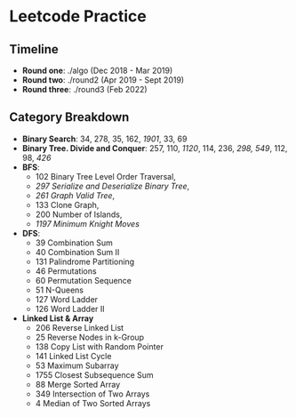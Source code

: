 # Leetcode Practice

## Timeline

- **Round one**: ./algo (Dec 2018 - Mar 2019)
- **Round two**: ./round2 (Apr 2019 - Sept 2019)
- **Round three**: ./round3 (Feb 2022)

## Category Breakdown

- **Binary Search**: 34, 278, 35, 162, _1901_, 33, 69
- **Binary Tree. Divide and Conquer**: 257, 110, _1120_, 114, 236, _298, 549_, 112, 98, _426_
- **BFS**:
  - 102 Binary Tree Level Order Traversal,
  - _297 Serialize and Deserialize Binary Tree_,
  - _261 Graph Valid Tree_,
  - 133 Clone Graph,
  - 200 Number of Islands,
  - _1197 Minimum Knight Moves_
- **DFS**:
  - 39 Combination Sum
  - 40 Combination Sum II
  - 131 Palindrome Partitioning
  - 46 Permutations
  - 60 Permutation Sequence
  - 51 N-Queens
  - 127 Word Ladder
  - 126 Word Ladder II
- **Linked List & Array**
  - 206 Reverse Linked List
  - 25 Reverse Nodes in k-Group
  - 138 Copy List with Random Pointer
  - 141 Linked List Cycle
  - 53 Maximum Subarray
  - 1755 Closest Subsequence Sum
  - 88 Merge Sorted Array
  - 349 Intersection of Two Arrays
  - 4 Median of Two Sorted Arrays
